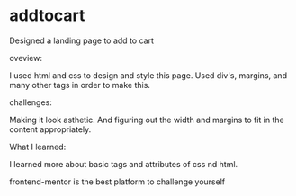# addtocart
Designed a landing page to add to cart

oveview:

I used html and css to design and style this page. Used div's, margins, and many other tags in order to make this.

challenges:

Making it look asthetic. And figuring out the width and margins to fit in the content appropriately.

What I learned:

I learned more about basic tags and attributes of css nd html. 

frontend-mentor is the best platform to challenge yourself
